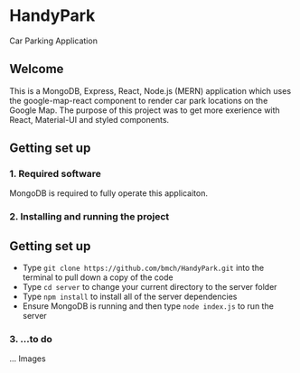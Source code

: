 # HandyPark

Car Parking Application

## Welcome

This is a MongoDB, Express, React, Node.js (MERN) application which uses the google-map-react component to render car park locations on the Google Map.
The purpose of this project was to get more exerience with React, Material-UI and styled components.

## Getting set up

### 1. Required software

MongoDB is required to fully operate this applicaiton.

### 2. Installing and running the project

## Getting set up

- Type `git clone https://github.com/bmch/HandyPark.git` into the terminal to pull down a copy of the code
- Type `cd server` to change your current directory to the server folder
- Type `npm install` to install all of the server dependencies
- Ensure MongoDB is running and then type `node index.js` to run the server

### 3. ...to do

... Images
